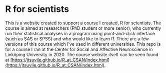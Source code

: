 # R for scientists

This is a website created to support a course I created, R for scientists. 
The course is aimed at researchers (PhD student or more senior), who currently run their statistical analyses in a program using point-and-click interface (such as SAS or SPSS) and who would like to learn R. 
There are a few versions of this course which I've used in different universities. 
This repo is for a course I ran at the Center for Social and Affective Neuroscience in Linköping University in 2020.
The course website itself can be seen found at [https://jtsuvile.github.io/R_at_CSAN/index.html](https://jtsuvile.github.io/R_at_CSAN/index.html). 
